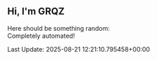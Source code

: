 ## Hi, I'm GRQZ
Here should be something random:  
Completely automated!

Last Update: 2025-08-21 12:21:10.795458+00:00
